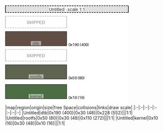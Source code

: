 ![memory map diagram](test_generate_doc_example_normal_redux.png)
|map|region|origin|size|free Space|collisions|links|draw scale|
|:-|:-|:-|:-|:-|:-|:-|:-|
|Untitled|<span style='color:(45, 21, 9)'>dtb</span>|0x190 (400)|0x30 (48)|0x228 (552)|||1:1|
|Untitled|<span style='color:(41, 49, 21)'>rootfs</span>|0x50 (80)|0x30 (48)|0x110 (272)|||1:1|
|Untitled|<span style='color:(17, 63, 7)'>kernel</span>|0x10 (16)|0x30 (48)|0x10 (16)|||1:1|
